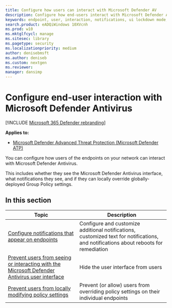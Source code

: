 ```yaml
---
title: Configure how users can interact with Microsoft Defender AV
description: Configure how end-users interact with Microsoft Defender AV, what notifications they see, and if they can override settings.
keywords: endpoint, user, interaction, notifications, ui lockdown mode, headless mode, hide interface
search.product: eADQiWindows 10XVcnh
ms.prod: w10
ms.mktglfcycl: manage
ms.sitesec: library
ms.pagetype: security
ms.localizationpriority: medium
author: denisebmsft
ms.author: deniseb
ms.custom: nextgen
ms.reviewer: 
manager: dansimp
---
```


# Configure end-user interaction with Microsoft Defender Antivirus

[!INCLUDE [Microsoft 365 Defender rebranding](../../includes/microsoft-defender.md)]


**Applies to:**

- [Microsoft Defender Advanced Threat Protection (Microsoft Defender ATP)](https://go.microsoft.com/fwlink/p/?linkid=2069559)

You can configure how users of the endpoints on your network can interact with Microsoft Defender Antivirus.

This includes whether they see the Microsoft Defender Antivirus interface, what notifications they see, and if they can locally override globally-deployed Group Policy settings.

## In this section

Topic | Description 
---|---
[Configure notifications that appear on endpoints](configure-notifications-microsoft-defender-antivirus.md) | Configure and customize additional notifications, customized text for notifications, and notifications about reboots for remediation
[Prevent users from seeing or interacting with the Microsoft Defender Antivirus user interface](prevent-end-user-interaction-microsoft-defender-antivirus.md) | Hide the user interface from users
[Prevent users from locally modifying policy settings](configure-local-policy-overrides-microsoft-defender-antivirus.md) | Prevent (or allow) users from overriding policy settings on their individual endpoints
